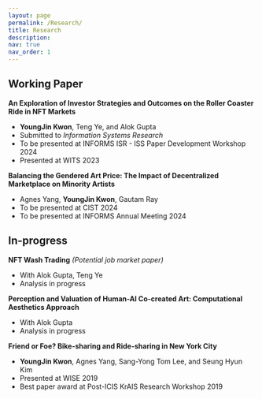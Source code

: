 ```yaml
---
layout: page
permalink: /Research/
title: Research
description:
nav: true
nav_order: 1
---
```


<h2>Working Paper</h2>

<p><b>An Exploration of Investor Strategies and Outcomes on the Roller Coaster Ride in NFT Markets</b></p>
<ul>
    <li><b>YoungJin Kwon</b>, Teng Ye, and Alok Gupta</li>
    <li>Submitted to <i>Information Systems Research</i></li>
    <li>To be presented at INFORMS ISR - ISS Paper Development Workshop 2024</li>
    <li>Presented at WITS 2023</li>
</ul>

<p><b>Balancing the Gendered Art Price: The Impact of Decentralized Marketplace on Minority Artists</b></p>
<ul>
    <li>Agnes Yang, <b>YoungJin Kwon</b>, Gautam Ray</li>
    <li>To be presented at CIST 2024</li>
    <li>To be presented at INFORMS Annual Meeting 2024</li>
</ul>

<h2>In-progress</h2>

<p><b>NFT Wash Trading</b> <i>(Potential job market paper)</i></p>
<ul>
    <li>With Alok Gupta, Teng Ye</li>
    <li>Analysis in progress</li>
</ul>

<p><b>Perception and Valuation of Human-AI Co-created Art: Computational Aesthetics Approach</b></p>
<ul>
    <li>With Alok Gupta</li>
    <li>Analysis in progress</li>
</ul>

<p><b>Friend or Foe? Bike-sharing and Ride-sharing in New York City</b></p>
<ul>
    <li><b>YoungJin Kwon</b>, Agnes Yang, Sang-Yong Tom Lee, and Seung Hyun Kim</li>
    <li>Presented at WISE 2019</li>
    <li>Best paper award at Post-ICIS KrAIS Research Workshop 2019</li>
</ul>

